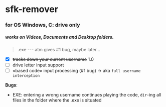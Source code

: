 # sfk-remover
### for OS Windows, C: drive only
##### works on Videos, Documents and Desktop folders.
> .exe --- atm gives #1 bug, maybe later...

- [x] ~~tracks down your current username~~ 1.0
- [ ] drive letter input support
- [ ] «based code» input processing (#1 bug) -> aka `full username interception`

**Bugs**:
* EXE: entering a wrong username continues playing the code, `dir`-ing all files in the folder where the .exe is situated

